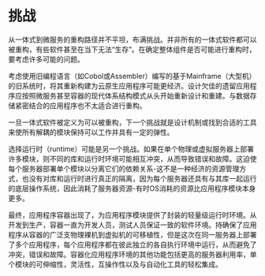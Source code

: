 # 挑战

从一体式到微服务的重构路径并不平坦，布满挑战。并非所有的一体式软件都可以被重构，有些软件甚至在当下无法“生存”。在确定整体组件是否可能进行重构时，要考虑许多可能的问题。

考虑使用旧编程语言（如Cobol或Assembler）编写的基于Mainframe（大型机）的旧系统时，将其重新构建为云原生应用程序可能更经济。设计欠佳的遗留应用程序应按照微服务甚至容器的现代体系结构模式从头开始重新设计和重建。与数据存储紧密结合的应用程序也不太适合进行重构。

一旦一体式软件被定义为可以被重构，下一个挑战就是设计机制或找到合适的工具来使所有解耦的模块保持可以工作并具有一定的弹性。

选择运行时（runtime）可能是另一个挑战。如果在单个物理或虚拟服务器上部署许多模块，则不同的库和运行时环境可能相互冲突，从而导致错误和故障。这迫使每个服务器部署单个模块以分离它们的依赖关系-这不是一种经济的资源管理方式，也没有对库和运行时进行真正的隔离，因为每个服务器还具有与其库一起运行的底层操作系统，因此消耗了服务器资源-有时OS消耗的资源比应用程序模块本身更多。

最终，应用程序容器出现了，为应用程序模块提供了封装的轻量级运行时环境。从开发到生产，容器一直为开发人员，测试人员保证一致的软件环境。持确保了应用程序从容器的广泛支物理裸机到虚拟机的可移植性，但是这次在同一服务器上部署了多个应用程序，每个应用程序都在彼此独立的各自执行环境中运行，从而避免了冲突，错误和故障。容器化应用程序环境的其他功能包括更高的服务器利用率，单个模块的可伸缩性，灵活性，互操作性以及与自动化工具的轻松集成。

